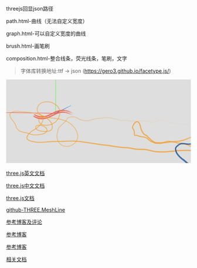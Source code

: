 
threejs回显json路径

path.html-曲线（无法自定义宽度）

graph.html-可以自定义宽度的曲线

brush.html-画笔刷

composition.html-整合线条，荧光线条，笔刷，文字
> 字体库转换地址:ttf -> json (https://gero3.github.io/facetype.js/)

![Demo-brush](./assets/brush-1.jpg)

[three.js英文文档](https://threejs.org/)

[three.js中文文档](http://www.webgl3d.cn/Three.js/)

[three.js文档](http://www.yanhuangxueyuan.com/threejs/docs/index.html#api/zh/materials/MeshBasicMaterial.wireframeLinewidth)

[github-THREE.MeshLine](https://github.com/spite/THREE.MeshLine)

[参考博客及评论](https://blog.csdn.net/u014529917/article/details/98986816)

[参考博客](https://www.freesion.com/article/3567885104/)

[参考博客](https://blog.csdn.net/qq_41741576/article/details/102392914)

[相关文档](http://www.dwenzhao.cn/profession/netbuild/html5three.html)
